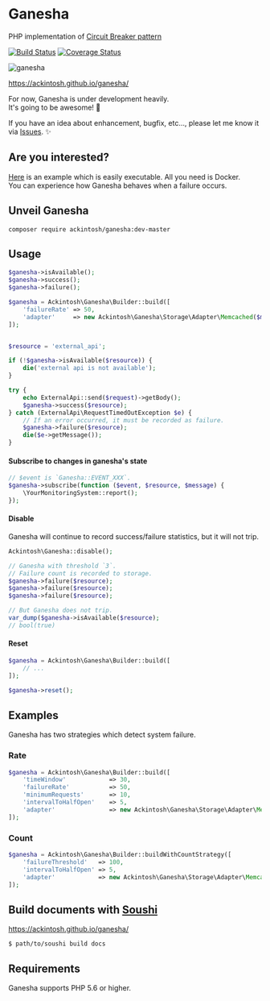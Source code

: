 # Ganesha

PHP implementation of [Circuit Breaker pattern](http://martinfowler.com/bliki/CircuitBreaker.html)

[![Build Status](https://travis-ci.org/ackintosh/ganesha.svg?branch=master)](https://travis-ci.org/ackintosh/ganesha) [![Coverage Status](https://coveralls.io/repos/github/ackintosh/ganesha/badge.svg?branch=master)](https://coveralls.io/github/ackintosh/ganesha?branch=master)

![ganesha](https://ackintosh.github.io/assets/images/ganesha.png)

https://ackintosh.github.io/ganesha/

For now, Ganesha is under development heavily.  
It's going to be awesome! :muscle:

If you have an idea about enhancement, bugfix, etc..., please let me know it via [Issues](https://github.com/ackintosh/ganesha/issues). :sparkles:

## Are you interested?

[Here](./examples) is an example which is easily executable. All you need is Docker.  
You can experience how Ganesha behaves when a failure occurs.

## Unveil Ganesha

```
composer require ackintosh/ganesha:dev-master
```

## Usage

```php
$ganesha->isAvailable();
$ganesha->success();
$ganesha->failure();
```

```php
$ganesha = Ackintosh\Ganesha\Builder::build([
    'failureRate' => 50,
    'adapter'     => new Ackintosh\Ganesha\Storage\Adapter\Memcached($memcached),
]);


$resource = 'external_api';

if (!$ganesha->isAvailable($resource)) {
    die('external api is not available');
}

try {
    echo ExternalApi::send($request)->getBody();
    $ganesha->success($resource);
} catch (ExternalApi\RequestTimedOutException $e) {
    // If an error occurred, it must be recorded as failure.
    $ganesha->failure($resource);
    die($e->getMessage());
}
```

#### Subscribe to changes in ganesha's state

```php
// $event is `Ganesha::EVENT_XXX`.
$ganesha->subscribe(function ($event, $resource, $message) {
    \YourMonitoringSystem::report();
});

```

#### Disable

Ganesha will continue to record success/failure statistics, but it will not trip.

```php
Ackintosh\Ganesha::disable();

// Ganesha with threshold `3`.
// Failure count is recorded to storage.
$ganesha->failure($resource);
$ganesha->failure($resource);
$ganesha->failure($resource);

// But Ganesha does not trip.
var_dump($ganesha->isAvailable($resource);
// bool(true)
```

#### Reset


```php
$ganesha = Ackintosh\Ganesha\Builder::build([
	// ...
]);

$ganesha->reset();

```

## Examples

Ganesha has two strategies which detect system failure.

### Rate

```php
$ganesha = Ackintosh\Ganesha\Builder::build([
    'timeWindow'            => 30,
    'failureRate'           => 50,
    'minimumRequests'       => 10,
    'intervalToHalfOpen'    => 5,
    'adapter'               => new Ackintosh\Ganesha\Storage\Adapter\Memcached($memcached),
]);
```

### Count

```php
$ganesha = Ackintosh\Ganesha\Builder::buildWithCountStrategy([
    'failureThreshold'   => 100,
    'intervalToHalfOpen' => 5,
    'adapter'            => new Ackintosh\Ganesha\Storage\Adapter\Memcached($memcached),
]);
```


## Build documents with [Soushi](https://github.com/kentaro/soushi)

https://ackintosh.github.io/ganesha/

```
$ path/to/soushi build docs
```

## Requirements

Ganesha supports PHP 5.6 or higher.